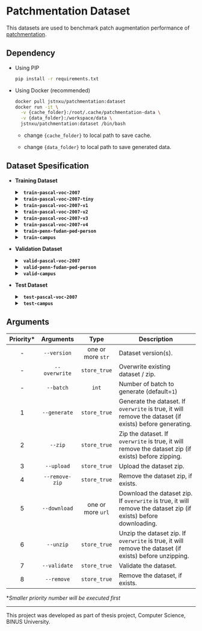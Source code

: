 # Patchmentation Dataset

This datasets are used to benchmark patch augmentation performance of [patchmentation](https://github.com/Xu-Justin/patchmentation).

## Dependency

* Using PIP

  ```bash
  pip install -r requirements.txt
  ```

* Using Docker (recommended)
  
  ```bash
  docker pull jstnxu/patchmentation:dataset
  docker run -it \
    -v {cache_folder}:/root/.cache/patchmentation-data \
    -v {data_folder}:/workspace/data \
    jstnxu/patchmentation:dataset /bin/bash
  ```
  
  * change `{cache_folder}` to local path to save cache.

  * change `{data_folder}` to local path to save generated data.

## Dataset Spesification

* **Training Dataset**

  <details> <summary> <b> <code> train-pascal-voc-2007 </code> </b> </summary>
    
    * Number of Images: 2501
    
    * Number of Classes: 20
    
    * Source: Pascal VOC 2007 - Train

    ```bash
    python3 dataset.py --version train-pascal-voc-2007 --generate
    ```
      
  </details>

  <details> <summary> <b> <code> train-pascal-voc-2007-tiny </code> </b> </summary>
    
    * Number of Images: 200
    
    * Number of Classes: 20
    
    * Source: Pascal VOC 2007 - Train

    ```bash
    python3 dataset.py --version train-pascal-voc-2007-tiny --generate --batch 2
    ```
  
  </details>
  
  <details> <summary> <b> <code> train-pascal-voc-2007-v1 </code> </b> </summary>
    
    * Number of Images: 2,500
    
    * Number of Classes: 20
    
    * Source: Pascal VOC 2007 - Train

    * Actions

      * `filter.FilterWidth(50, Comparator.GreaterEqual)`
      
      * `filter.FilterHeight(50, Comparator.GreaterEqual)`
      
      * `transform.RandomResize(width_range=(50, 150), aspect_ratio=transform.Resize.AUTO_ASPECT_RATIO)`

    * Kwargs

      * `max_n_patches = 10`

    <br>

    ```bash
    python3 dataset.py --version train-pascal-voc-2007-v1 --generate --batch 30
    ```
  
  </details>

  <details> <summary> <b> <code> train-pascal-voc-2007-v2 </code> </b> </summary>
    
    * Number of images: 2,500
    
    * Number of Classes: 20
    
    * Source: Pascal VOC 2007 - Train

    * Actions

      * `filter.FilterWidth(50, Comparator.GreaterEqual)`
      
      * `filter.FilterHeight(50, Comparator.GreaterEqual)`
      
      * `transform.RandomResize(width_range=(50, 150), aspect_ratio=transform.Resize.AUTO_ASPECT_RATIO)`

      * `filter.FilterWidth(30, Comparator.GreaterEqual)`

      * `filter.FilterHeight(30, Comparator.GreaterEqual)`

      * `transform.SoftEdge(13, 20)`

    * Kwargs

      * `max_n_patches = 20`

      * `visibility_threshold = 1.0`

    <br>

    ```bash
    python3 dataset.py --version train-pascal-voc-2007-v2 --generate --batch 30
    ```
  
  </details>

  <details> <summary> <b> <code> train-pascal-voc-2007-v3 </code> </b> </summary>
    
    * Number of images: 2,500
    
    * Number of Classes: 20
    
    * Source: Pascal VOC 2007 - Train

    * Actions

      * `filter.FilterWidth(50, Comparator.GreaterEqual)`
      
      * `filter.FilterHeight(50, Comparator.GreaterEqual)`
      
      * `transform.RandomResize(width_range=(50, 150), aspect_ratio=transform.Resize.AUTO_ASPECT_RATIO)`

    * Kwargs

      * `max_n_patches = 20`

      * `visibility_threshold = 0.8`
      
      * `ratio_negative_patch = 5.0`
      
      * `iou_negative_patch = 0.2`

    <br>

    ```bash
    python3 dataset.py --version train-pascal-voc-2007-v3 --generate --batch 30
    ```
  
  </details>

  <details> <summary> <b> <code> train-pascal-voc-2007-v4 </code> </b> </summary>
    
    * Number of images: 2,500
    
    * Number of Classes: 20
    
    * Source: Pascal VOC 2007 - Train

    * Actions

      * `filter.FilterWidth(50, Comparator.GreaterEqual)`
      
      * `filter.FilterHeight(50, Comparator.GreaterEqual)`
      
      * `transform.RandomResize(width_range=(50, 150), aspect_ratio=transform.Resize.AUTO_ASPECT_RATIO)`

      * `filter.FilterWidth(30, Comparator.GreaterEqual)`

      * `filter.FilterHeight(30, Comparator.GreaterEqual)`

      * `transform.SoftEdge(13, 20)`

    * Kwargs

      * `max_n_patches = 20`

      * `visibility_threshold = 0.8`
      
      * `ratio_negative_patch = 5.0`
      
      * `iou_negative_patch = 0.2`

    <br>

    ```bash
    python3 dataset.py --version train-pascal-voc-2007-v4 --generate --batch 30
    ```
  
  </details>

  <details> <summary> <b> <code> train-penn-fudan-ped-person </code> </b> </summary>
    
    * Number of images: 100
    
    * Number of Classes: 1
    
    * Source: Penn Fudan Ped

    ```bash
    python3 dataset.py --version train-penn-fudan-ped-person --generate --batch 100
    ```
  
  </details>

  <details> <summary> <b> <code> train-campus </code> </b> </summary>
    
    * Number of images: 250
    
    * Number of Classes: 1
    
    * Source: Campus - Garden1, Penn Fudan Ped

    * Actions

      * `filter.FilterWidth(20, Comparator.GreaterEqual)`
      
      * `filter.FilterHeight(20, Comparator.GreaterEqual)`
      
      * `transform.RandomResize(height_range=(150, 600), aspect_ratio=transform.Resize.AUTO_ASPECT_RATIO)`

      * `transform.SoftEdge(5, 10)`

    * Kwargs

      * `max_n_patches = 30`

      * `visibility_threshold = 0.8`

    <br>

    ```bash
    python3 dataset.py --version train-campus --generate --batch 50
    ```
        
  </details>
  
* **Validation Dataset**
  
  <details> <summary> <b> <code> valid-pascal-voc-2007 </code> </b> </summary>
    
    * Number of Images: 2,510
    
    * Number of Classes: 20
    
    * Source: Pascal VOC 2007 - Val

    ```bash
    python3 dataset.py --version valid-pascal-voc-2007 --generate
    ```
      
  </details>

  <details> <summary> <b> <code> valid-penn-fudan-ped-person </code> </b> </summary>
    
    * Number of images: 70
    
    * Number of Classes: 1
    
    * Source: Penn Fudan Ped

    ```bash
    python3 dataset.py --version valid-penn-fudan-ped-person --generate
    ```
  
  </details>

  <details> <summary> <b> <code> valid-campus </code> </b> </summary>
    
    * Number of images: 256
    
    * Number of Classes: 1
    
    * Source: Campus - Garden1

    ```bash
    python3 dataset.py --version valid-campus --generate
    ```
  
  </details>
  
* **Test Dataset**
  
  <details> <summary> <b> <code> test-pascal-voc-2007 </code> </b> </summary>
    
    * Number of Images: 4,952
    
    * Number of Classes: 20
    
    * Source: Pascal VOC 2007 - Test

    ```bash
    python3 dataset.py --version test-pascal-voc-2007 --generate
    ```
      
  </details>

  <details> <summary> <b> <code> test-campus </code> </b> </summary>
    
    * Number of images: 11,538
    
    * Number of Classes: 1
    
    * Source: Campus - Garden1

    ```bash
    python3 dataset.py --version test-campus --generate
    ```
  
  </details>


## Arguments

| Priority* |    Arguments   |        Type       | Description                                                                                                      |
|:---------:|:--------------:|:-----------------:|------------------------------------------------------------------------------------------------------------------|
|     -     |   `--version`  | one or more `str` | Dataset version(s).                                                                                              |
|     -     |  `--overwrite` |    `store_true`   | Overwrite existing dataset / zip.                                                                                |
|     -     |    `--batch`   |       `int`       | Number of batch to generate (default=`1`)                                                                        |
|     1     |  `--generate`  |    `store_true`   | Generate the dataset. If `overwrite` is true, it will remove the dataset (if exists) before generating.          |
|     2     |     `--zip`    |    `store_true`   | Zip the dataset. If `overwrite` is true, it will remove the dataset zip (if exists) before zipping.              |
|     3     |   `--upload`   |    `store_true`   | Upload the dataset zip.                                                                                          |
|     4     | `--remove-zip` |    `store_true`   | Remove the dataset zip, if exists.                                                                               |
|     5     |  `--download`  | one or more `url` | Download the dataset zip. If `overwrite` is true, it will remove the dataset zip (if exists) before downloading. |
|     6     |    `--unzip`   |    `store_true`   | Unzip the dataset zip. If `overwrite` is true, it will remove the dataset (if exists) before unzipping.          |
|     7     |  `--validate`  |    `store_true`   | Validate the dataset.                                                                                            |
|     8     |   `--remove`   |    `store_true`   | Remove the dataset, if exists.                                                                                   |

**Smaller priority number will be executed first*

---

This project was developed as part of thesis project, Computer Science, BINUS University.
